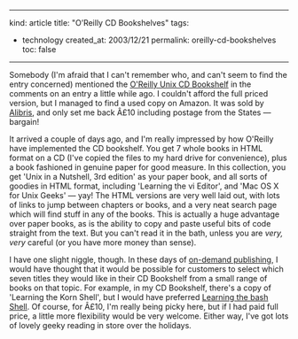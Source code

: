 -----
kind: article
title: "O&#8217;Reilly CD Bookshelves"
tags:
- technology
created_at: 2003/12/21
permalink: oreilly-cd-bookshelves
toc: false
-----

<p>Somebody (I'm afraid that I can't remember who, and can't seem to find the entry concerned) mentioned the <a href="http://www.oreilly.com/catalog/unixcdbs3/index.html">O'Reilly Unix CD Bookshelf</a> in the comments on an entry a little while ago. I couldn't afford the full priced version, but I managed to find a used copy on Amazon. It was sold by <a href="http://www.alibris.com/" title="An online bookseller specialising in used and out of print books">Alibris</a>, and only set me back Â£10 including postage from the States &mdash; bargain!</p>

<p>It arrived a couple of days ago, and I'm really impressed by how O'Reilly have implemented the CD bookshelf. You get 7 whole books in HTML format on a CD (I've copied the files to my hard drive for convenience), plus a book fashioned in genuine paper for good measure. In this collection, you get 'Unix in a Nutshell, 3rd edition' as your paper book, and all sorts of goodies in HTML format, including 'Learning the vi Editor', and 'Mac OS X for Unix Geeks' &mdash; yay! The HTML versions are very well laid out, with lots of links to jump between chapters or books, and a very neat search page which will find stuff in any of the books. This is actually a huge advantage over paper books, as is the ability to copy and paste useful bits of code straight from the text. But you can't read it in the bath, unless you are <em>very, very</em> careful (or you have more money than sense).</p>

<p>I have one slight niggle, though. In these days of <a href="http://itotd.com/index.alt?ArticleID=50" title="Article about On-Demand Publishing on Interesting Thing of the Day">on-demand publishing</a>, I would have thought that it would be possible for customers to select which seven titles they would like in their CD Bookshelf from a small range of books on that topic. For example, in my CD Bookshelf, there's a copy of 'Learning the Korn Shell', but I would have preferred <a href="http://www.oreilly.com/catalog/bash2/index.html">Learning the bash Shell</a>. Of course, for Â£10, I'm really being picky here, but if I had paid full price, a little more flexibility would be very welcome. Either way, I've got lots of lovely geeky reading in store over the holidays.</p>


